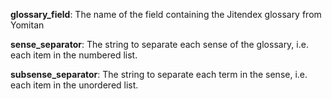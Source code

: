 **glossary_field**: The name of the field containing the Jitendex glossary from Yomitan

**sense_separator**: The string to separate each sense of the glossary, i.e.
each item in the numbered list.

**subsense_separator**: The string to separate each term in the sense, i.e.
each item in the unordered list.
